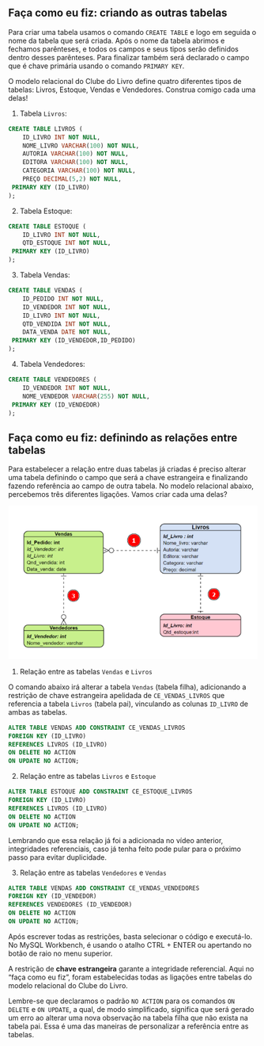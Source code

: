 ## **Faça como eu fiz: criando as outras tabelas**

Para criar uma tabela usamos o comando `CREATE TABLE` e logo em seguida o nome da tabela que será criada. Após o nome da tabela abrimos e fechamos parênteses, e todos os campos e seus tipos serão definidos dentro desses parênteses. Para finalizar também será declarado o campo que é chave primária usando o comando `PRIMARY KEY`.

O modelo relacional do Clube do Livro define quatro diferentes tipos de tabelas: Livros, Estoque, Vendas e Vendedores. Construa comigo cada uma delas!

1. Tabela `Livros`:

```sql
CREATE TABLE LIVROS (
    ID_LIVRO INT NOT NULL,
    NOME_LIVRO VARCHAR(100) NOT NULL,
    AUTORIA VARCHAR(100) NOT NULL,
    EDITORA VARCHAR(100) NOT NULL,
    CATEGORIA VARCHAR(100) NOT NULL,
    PREÇO DECIMAL(5,2) NOT NULL,
 PRIMARY KEY (ID_LIVRO)
);
```

2. Tabela Estoque:

```sql
CREATE TABLE ESTOQUE (
    ID_LIVRO INT NOT NULL,
    QTD_ESTOQUE INT NOT NULL,
 PRIMARY KEY (ID_LIVRO)
);
```

3. Tabela Vendas:

```sql
CREATE TABLE VENDAS (
    ID_PEDIDO INT NOT NULL,
    ID_VENDEDOR INT NOT NULL,
    ID_LIVRO INT NOT NULL,
    QTD_VENDIDA INT NOT NULL,
    DATA_VENDA DATE NOT NULL,
 PRIMARY KEY (ID_VENDEDOR,ID_PEDIDO)
);
```

4. Tabela Vendedores:

```sql
CREATE TABLE VENDEDORES (
    ID_VENDEDOR INT NOT NULL,
    NOME_VENDEDOR VARCHAR(255) NOT NULL,
 PRIMARY KEY (ID_VENDEDOR)
);
```

## **Faça como eu fiz: definindo as relações entre tabelas**

Para estabelecer a relação entre duas tabelas já criadas é preciso alterar uma tabela definindo o campo que será a chave estrangeira e finalizando fazendo referência ao campo de outra tabela. No modelo relacional abaixo, percebemos três diferentes ligações. Vamos criar cada uma delas?

![Modelo Relacional](assets/aula2.png)

1. Relação entre as tabelas `Vendas` e `Livros`

O comando abaixo irá alterar a tabela `Vendas` (tabela filha), adicionando a restrição de chave estrangeira apelidada de `CE_VENDAS_LIVROS` que referencia a tabela `Livros` (tabela pai), vinculando as colunas `ID_LIVRO` de ambas as tabelas.

```sql
ALTER TABLE VENDAS ADD CONSTRAINT CE_VENDAS_LIVROS
FOREIGN KEY (ID_LIVRO)
REFERENCES LIVROS (ID_LIVRO)
ON DELETE NO ACTION
ON UPDATE NO ACTION;
```

2. Relação entre as tabelas `Livros` e `Estoque`

```sql
ALTER TABLE ESTOQUE ADD CONSTRAINT CE_ESTOQUE_LIVROS
FOREIGN KEY (ID_LIVRO)
REFERENCES LIVROS (ID_LIVRO)
ON DELETE NO ACTION
ON UPDATE NO ACTION;
```

Lembrando que essa relação já foi a adicionada no vídeo anterior, integridades referenciais, caso já tenha feito pode pular para o próximo passo para evitar duplicidade.

3. Relação entre as tabelas `Vendedores` e `Vendas`

```sql
ALTER TABLE VENDAS ADD CONSTRAINT CE_VENDAS_VENDEDORES
FOREIGN KEY (ID_VENDEDOR)
REFERENCES VENDEDORES (ID_VENDEDOR)
ON DELETE NO ACTION
ON UPDATE NO ACTION;
```

Após escrever todas as restrições, basta selecionar o código e executá-lo. No MySQL Workbench, é usando o atalho CTRL + ENTER ou apertando no botão de raio no menu superior.

A restrição de **chave estrangeira** garante a integridade referencial. Aqui no “faça como eu fiz”, foram estabelecidas todas as ligações entre tabelas do modelo relacional do Clube do Livro.

Lembre-se que declaramos o padrão `NO ACTION` para os comandos `ON DELETE` e `ON UPDATE`, a qual, de modo simplificado, significa que será gerado um erro ao alterar uma nova observação na tabela filha que não exista na tabela pai. Essa é uma das maneiras de personalizar a referência entre as tabelas.
